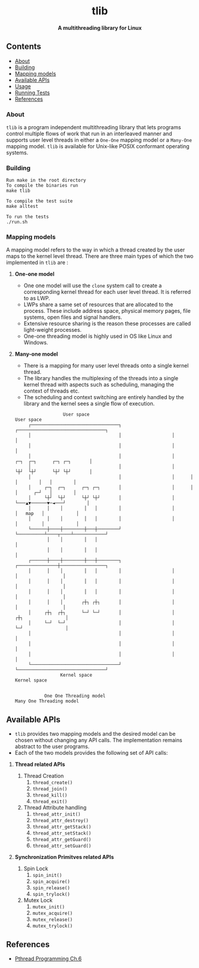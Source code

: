 <div style = "text-align:center">
	<h1>tlib</h1>
	<h4>A multithreading library for Linux</h4> 
</div>

## Contents

- [About](#about)
- [Building](#building)
- [Mapping models](#mapping-models)
- [Available APIs](#available-apis)
- [Usage](#usage)
- [Running Tests](#running-tests)
- [References](#references)

### About

`tlib` is a program independent multithreading library that lets programs control multiple flows of work that run in an interleaved manner and supports user level threads in either a `One-One` mapping model or a `Many-One` mapping model. `tlib` is available for Unix-like POSIX conformant operating systems.

### Building

```
Run make in the root directory
To compile the binaries run
make tlib

To compile the test suite
make alltest

To run the tests
./run.sh
```

### Mapping models

A mapping model refers to the way in which a thread created by the user maps to the kernel level thread. There are three main types of which the two implemented in `tlib` are :

1. <b>One-one model</b>

   - One one model will use the `clone` system call to create a corresponding kernel thread for each user level thread. It is referred to as LWP.
   - LWPs share a same set of resources that are allocated to the process. These include address space, physical memory pages, file systems, open files and signal handlers.
   - Extensive resource sharing is the reason these processes are called light-weight processes.
   - One-one threading model is highly used in OS like Linux and Windows.

2. <b>Many-one model</b>

   - There is a mapping for many user level threads onto a single kernel thread.
   - The library handles the multiplexing of the threads into a single kernel thread with aspects such as scheduling, managing the context of threads etc.
   - The scheduling and context switching are entirely handled by the library and the kernel sees a single flow of execution.

   ```
                     User space                                            User space
        ┌─────────────────────────────────┐                   ┌─────────────────────────────────┐
        │                                 │                   │                                 │
        │                                 │                   │                                 │
        │                                 │                   │     ┌─┐  ┌─┐      ┌─┐ ┌─┐       │
        │                                 │                   │     └┼┘  └┼┘      └┼┘ └┼┘       │
        │                                 │                   │      │    │        │   │        │
        │     ┌─┐  ┌─┐      ┌─┐ ┌─┐       │                   │      │    │      ┌─┘   │        │
        │     └┼┘  └┼┘      └┼┘ └┼┘       │                   │      └───▲▼──────▼─◄───┘        │
        │      │    │        │   │        │                   │          │   map   │            │
        │      │    │        │   │        │                   │          │         │            │
        └──────┼────┼────────┼───┼────────┘                   └──────────┴────┬────┴────────────┘
               │    │        │   │                                            │
               │    │        │   │                                            │
        ┌──────┼────┼────────┼───┼────────┐                   ┌───────────────┼─────────────────┐
        │      │    │        │   │        │                   │               │                 │
        │      │    │        │   │        │                   │               │                 │
        │      │    │        │   │        │                   │               │                 │
        │      │    │       ┌┼┐ ┌┼┐       │                   │               │                 │
        │     ┌┼┐  ┌┼┐      └─┘ └─┘       │                   │              ┌┼┐                │
        │     └─┘  └─┘                    │                   │              └─┘                │
        │                                 │                   │                                 │
        │                                 │                   │                                 │
        │                                 │                   │                                 │
        └─────────────────────────────────┘                   └─────────────────────────────────┘
                    Kernel space                                          Kernel space


              One One Threading model                                Many One Threading model

   ```

## Available APIs

- `tlib` provides two mapping models and the desired model can be chosen without changing any API calls. The implementation remains abstract to the user programs.
- Each of the two models provides the following set of API calls:

1. <b>Thread related APIs</b>

   1. Thread Creation
      1. `thread_create()`
      2. `thread_join()`
      3. `thread_kill()`
      4. `thread_exit()`
   2. Thread Attribute handling
      1. `thread_attr_init()`
      2. `thread_attr_destroy()`
      3. `thread_attr_getStack()`
      4. `thread_attr_setStack()`
      5. `thread_attr_getGuard()`
      6. `thread_attr_setGuard()`

2. <b>Synchronization Primitves related APIs</b>
   1. Spin Lock
      1. `spin_init()`
      2. `spin_acquire()`
      3. `spin_release()`
      4. `spin_trylock()`
   2. Mutex Lock
      1. `mutex_init()`
      2. `mutex_acquire()`
      3. `mutex_release()`
      4. `mutex_trylock()`

## References

- [Pthread Programming Ch.6](https://maxim.int.ru/bookshelf/PthreadsProgram/htm/r_47.html)
